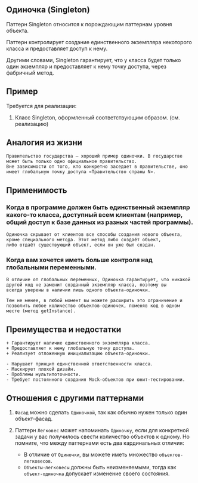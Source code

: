 
## Одиночка (Singleton)

Паттерн Singleton относится к порождающим паттернам уровня объекта. 

Паттерн контролирует создание единственного экземпляра некоторого класса и предоставляет доступ к нему. 

Другими словами, Singleton гарантирует, что у класса будет только один экземпляр и предоставляет к нему точку доступа, 
через фабричный метод.

## Пример

Требуется для реализации:

1. Класс Singleton, оформленный соответствующим образом. (см. реализацию)

## Аналогия из жизни

    Правительство государства — хороший пример одиночки. В государстве может быть только одно официальное правительство. 
    Вне зависимости от того, кто конкретно заседает в правительстве, оно имеет глобальную точку доступа «Правительство страны N».

    
## Применимость

### Когда в программе должен быть единственный экземпляр какого-то класса, доступный всем клиентам (например, общий доступ к базе данных из разных частей программы).

    Одиночка скрывает от клиентов все способы создания нового объекта, кроме специального метода. Этот метод либо создаёт объект, 
    либо отдаёт существующий объект, если он уже был создан.

### Когда вам хочется иметь больше контроля над глобальными переменными.

    В отличие от глобальных переменных, Одиночка гарантирует, что никакой другой код не заменит созданный экземпляр класса, поэтому вы 
    всегда уверены в наличии лишь одного объекта-одиночки.
    
    Тем не менее, в любой момент вы можете расширить это ограничение и позволить любое количество объектов-одиночек, поменяв код в одном 
    месте (метод getInstance).

## Преимущества и недостатки

    + Гарантирует наличие единственного экземпляра класса.
    + Предоставляет к нему глобальную точку доступа.
    + Реализует отложенную инициализацию объекта-одиночки.

    - Нарушает принцип единственной ответственности класса.
    - Маскирует плохой дизайн.
    - Проблемы мультипоточности.
    - Требует постоянного создания Mock-объектов при юнит-тестировании.

## Отношения с другими паттернами

1. `Фасад` можно сделать `Одиночкой`, так как обычно нужен только один объект-фасад.
2. Паттерн `Легковес` может напоминать `Одиночку`, если для конкретной задачи у вас получилось свести количество объектов к одному. Но помните, что между паттернами есть два кардинальных отличия:

    - В отличие от `Одиночки`, вы можете иметь множество `объектов-легковесов`.
    - `Объекты-легковесы` должны быть неизменяемыми, тогда как `объект-одиночка` допускает изменение своего состояния.



